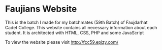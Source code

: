 # Faujians Website 
This is the batch I made for my batchmates (59th Batch) of Faujdarhat Cadet College. This website contains all necessary information about each student.
It is architected with HTML, CSS, PHP and some JavaScript

To view the website please visit http://fcc59.epizy.com/
